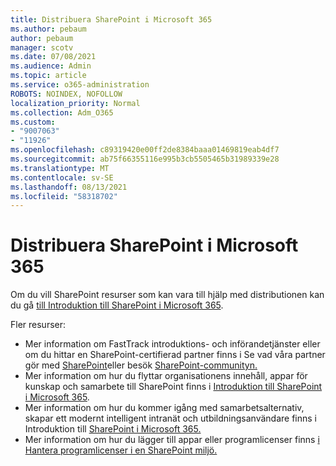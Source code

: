 ```yaml
---
title: Distribuera SharePoint i Microsoft 365
ms.author: pebaum
author: pebaum
manager: scotv
ms.date: 07/08/2021
ms.audience: Admin
ms.topic: article
ms.service: o365-administration
ROBOTS: NOINDEX, NOFOLLOW
localization_priority: Normal
ms.collection: Adm_O365
ms.custom:
- "9007063"
- "11926"
ms.openlocfilehash: c89319420e00ff2de8384baaa01469819eab4df7
ms.sourcegitcommit: ab75f66355116e995b3cb5505465b31989339e28
ms.translationtype: MT
ms.contentlocale: sv-SE
ms.lasthandoff: 08/13/2021
ms.locfileid: "58318702"
---
```

# <a name="deploy-sharepoint-in-microsoft-365"></a>Distribuera SharePoint i Microsoft 365

Om du vill SharePoint resurser som kan vara till hjälp med distributionen kan du gå [till Introduktion till SharePoint i Microsoft 365](https://docs.microsoft.com/sharepoint/introduction). 

Fler resurser: 

- Mer information om FastTrack introduktions- och införandetjänster eller om du hittar en SharePoint-certifierad partner finns i Se vad våra partner gör med [SharePoint](https://docs.microsoft.com/microsoft-365/sharepoint/sharepoint-partners-sharepoint-support)eller besök [SharePoint-communityn.](https://techcommunity.microsoft.com/t5/sharepoint/ct-p/SharePoint) 
- Mer information om hur du flyttar organisationens innehåll, appar för kunskap och samarbete till SharePoint finns i [Introduktion till SharePoint i Microsoft 365](https://docs.microsoft.com/sharepoint/introduction#migration). 
- Mer information om hur du kommer igång med samarbetsalternativ, skapar ett modernt intelligent intranät och utbildningsanvändare finns i Introduktion till [SharePoint i Microsoft 365.](https://docs.microsoft.com/sharepoint/introduction#collaboration) 
- Mer information om hur du lägger till appar eller programlicenser finns [i Hantera programlicenser i en SharePoint miljö.](https://docs.microsoft.com/sharepoint/manage-app-licenses) 


